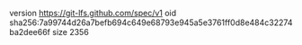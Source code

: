 version https://git-lfs.github.com/spec/v1
oid sha256:7a99744d26a7befb694c649e68793e945a5e3761ff0d8e484c32274ba2dee66f
size 2356
